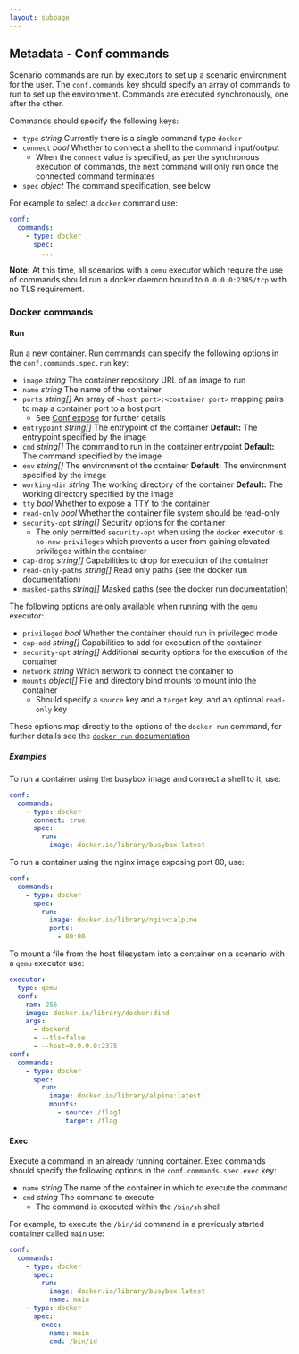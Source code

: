 ```yaml
---
layout: subpage
---
```


## Metadata - Conf commands

Scenario commands are run by executors to set up a scenario environment for the user. The `conf.commands` key should specify an array of commands to run to set up the environment. Commands are executed synchronously, one after the other.

Commands should specify the following keys:
* `type` *string* Currently there is a single command type `docker`
* `connect` *bool* Whether to connect a shell to the command input/output
  * When the `connect` value is specified, as per the synchronous execution of commands, the next command will only run once the connected command terminates
* `spec` *object* The command specification, see below

For example to select a `docker` command use:
```yaml
conf:
  commands:
    - type: docker
      spec:
        ...
```

**Note:** At this time, all scenarios with a `qemu` executor which require the use of commands should run a docker daemon bound to `0.0.0.0:2385/tcp` with no TLS requirement.

### Docker commands

#### Run

Run a new container. Run commands can specify the following options in the `conf.commands.spec.run` key:
* `image` *string* The container repository URL of an image to run
* `name` *string* The name of the container
* `ports` *string[]* An array of `<host port>:<container port>` mapping pairs to map a container port to a host port
  * See [Conf expose](/scenario/expose.html) for further details
* `entrypoint` *string[]* The entrypoint of the container **Default:** The entrypoint specified by the image
* `cmd` *string[]* The command to run in the container entrypoint **Default:** The command specified by the image
* `env` *string[]* The environment of the container **Default:** The environment specified by the image
* `working-dir` *string* The working directory of the container **Default:** The working directory specified by the image
* `tty` *bool* Whether to expose a TTY to the container
* `read-only` *bool* Whether the container file system should be read-only
* `security-opt` *string[]* Security options for the container
  * The only permitted `security-opt` when using the `docker` executor is `no-new-privileges` which prevents a user from gaining elevated privileges within the container
* `cap-drop` *string[]* Capabilities to drop for execution of the container
* `read-only-paths` *string[]* Read only paths (see the docker run documentation)
* `masked-paths` *string[]* Masked paths (see the docker run documentation)

The following options are only available when running with the `qemu` executor:
* `privileged` *bool* Whether the container should run in privileged mode
* `cap-add` *string[]* Capabilities to add for execution of the container
* `security-opt` *string[]* Additional security options for the execution of the container
* `network` *string* Which network to connect the container to
* `mounts` *object[]* File and directory bind mounts to mount into the container
  * Should specify a `source` key and a `target` key, and an optional `read-only` key

These options map directly to the options of the `docker run` command, for further details see the [`docker run` documentation](https://docs.docker.com/engine/reference/commandline/run/)

##### Examples
To run a container using the busybox image and connect a shell to it, use:
```yaml
conf:
  commands:
    - type: docker
      connect: true
      spec:
        run:
          image: docker.io/library/busybox:latest
```

To run a container using the nginx image exposing port 80, use:
```yaml
conf:
  commands:
    - type: docker
      spec:
        run:
          image: docker.io/library/nginx:alpine
          ports:
            - 80:80
```

To mount a file from the host filesystem into a container on a scenario with a `qemu` executor use:
```yaml
executor:
  type: qemu
  conf:
    ram: 256
    image: docker.io/library/docker:dind
    args:
      - dockerd
      - --tls=false
      - --host=0.0.0.0:2375
conf:
  commands:
    - type: docker
      spec:
        run:
          image: docker.io/library/alpine:latest
          mounts:
            - source: /flag1
              target: /flag
```

#### Exec

Execute a command in an already running container. Exec commands should specify the following options in the `conf.commands.spec.exec` key:
* `name` *string* The name of the container in which to execute the command
* `cmd` *string* The command to execute
  * The command is executed within the `/bin/sh` shell

For example, to execute the `/bin/id` command in a previously started container called `main` use:
```yaml
conf:
  commands:
    - type: docker
      spec:
        run:
          image: docker.io/library/busybox:latest
          name: main
    - type: docker
      spec:
        exec:
          name: main
          cmd: /bin/id
```
